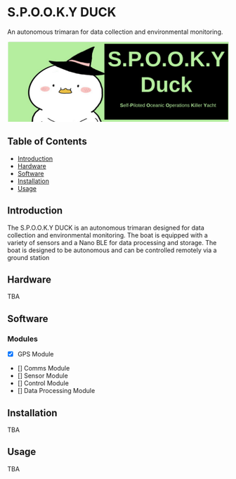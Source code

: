 # S.P.O.O.K.Y DUCK 
An autonomous trimaran for data collection and environmental monitoring.

![Spooky Duck mascot](/images/spooky-duck.png)

## Table of Contents

- [Introduction](#introduction)
- [Hardware](#hardware)
- [Software](#software)
- [Installation](#installation)
- [Usage](#usage)

## Introduction
The S.P.O.O.K.Y DUCK is an autonomous trimaran designed for data collection and environmental monitoring. The boat is equipped with a variety of sensors and a Nano BLE for data processing and storage. The boat is designed to be autonomous and can be controlled remotely via a ground station

## Hardware
TBA

## Software

### Modules
- [x] GPS Module
- [] Comms Module
- [] Sensor Module
- [] Control Module
- [] Data Processing Module


## Installation
TBA

## Usage
TBA
